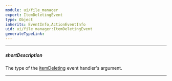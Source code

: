 ```yaml
---
module: ui/file_manager
export: ItemDeletingEvent
type: Object
inherits: EventInfo,ActionEventInfo
uid: ui/file_manager:ItemDeletingEvent
generateTypeLink: 
---
```

---
##### shortDescription
The type of the [itemDeleting]({basewidgetpath}/Events/#itemDeleting) event handler's argument.

---
<!-- Description goes here -->